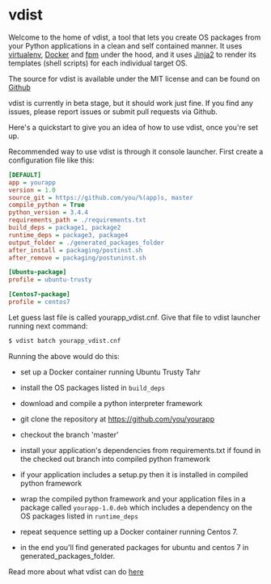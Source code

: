 # vdist

Welcome to the home of vdist, a tool that lets you create OS packages from your
Python applications in a clean and self contained manner.
It uses [virtualenv](https://virtualenv.pypa.io/en/latest/),
[Docker](https://www.docker.com/) and [fpm](https://github.com/jordansissel/fpm)
under the hood, and it uses [Jinja2](http://jinja.pocoo.org/docs/dev/) to render
its templates (shell scripts) for each individual target OS.

The source for vdist is available under the MIT license and can be found on
[Github](https://github.com/dante-signal31/vdist)

vdist is currently in beta stage, but it should work just fine. If you find any
issues, please report issues or submit pull requests via Github.

Here's a quickstart to give you an idea of how to use vdist, once you're set up.

Recommended way to use vdist is through it console launcher. First create a 
configuration file like this:

```ini
[DEFAULT]
app = yourapp
version = 1.0
source_git = https://github.com/you/%(app)s, master
compile_python = True
python_version = 3.4.4
requirements_path = ./requirements.txt
build_deps = package1, package2
runtime_deps = package3, package4
output_folder = ./generated_packages_folder
after_install = packaging/postinst.sh
after_remove = packaging/postuninst.sh

[Ubuntu-package]
profile = ubuntu-trusty

[Centos7-package]
profile = centos7
```

Let guess last file is called yourapp_vdist.cnf. Give that file to vdist 
launcher running next command:

```bash
$ vdist batch yourapp_vdist.cnf
```

Running the above would do this:

- set up a Docker container running Ubuntu Trusty Tahr

- install the OS packages listed in `build_deps`

- download and compile a python interpreter framework

- git clone the repository at https://github.com/you/yourapp

- checkout the branch 'master'

- install your application's dependencies from requirements.txt if found in the
checked out branch into compiled python framework

- if your application includes a setup.py then it is installed in compiled
python framework

- wrap the compiled python framework and your application files in a package
called `yourapp-1.0.deb` which includes a dependency on the OS packages listed
in `runtime_deps`

- repeat sequence setting up a Docker container running Centos 7.

- in the end you'll find generated packages for ubuntu and centos 7 in 
generated_packages_folder.

Read more about what vdist can do
[here](http://vdistdocs.readthedocs.io/en/latest/howtouse/)
